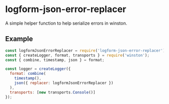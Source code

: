 # logform-json-error-replacer

A simple helper function to help serialize errors in winston.

## Example

```js
const logformJsonErrorReplacer = require('logform-json-error-replacer');
const { createLogger, format, transports } = require('winston');
const { combine, timestamp, json } = format;

const logger = createLogger({
  format: combine(
    timestamp(),
    json({ replacer: logformJsonErrorReplacer })
  ),
  transports: [new transports.Console()]
});


```